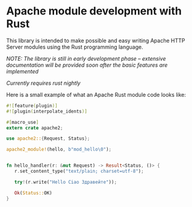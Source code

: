 # Apache module development with Rust

This library is intended to make possible and easy writing Apache HTTP Server modules using
the Rust programming language.

*NOTE: The library is still in early development phase – extensive documentation will be provided soon after the basic features are implemented*

*Currently requires rust nightly*

Here is a small example of what an Apache Rust module code looks like:

```rust
#![feature(plugin)]
#![plugin(interpolate_idents)]

#[macro_use]
extern crate apache2;

use apache2::{Request, Status};

apache2_module!(hello, b"mod_hello\0");


fn hello_handler(r: &mut Request) -> Result<Status, ()> {
   r.set_content_type("text/plain; charset=utf-8");

   try!(r.write("Hello Ciao Здравейте"));

   Ok(Status::OK)
}
```
